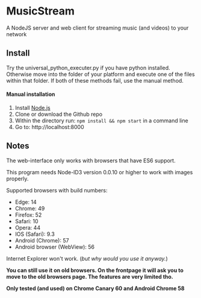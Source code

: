 # MusicStream
A NodeJS server and web client for streaming music (and videos) to your network

## Install
Try the universal_python_executer.py if you have python installed.
Otherwise move into the folder of your platform and execute one of the files within that folder.
If both of these methods fail, use the manual method.

#### Manual installation
1. Install [Node.js](https://nodejs.org/en/download/package-manager/)
2. Clone or download the Github repo
3. Within the directory run: `npm install && npm start` in a command line
4. Go to: http://localhost:8000

## Notes
The web-interface only works with browsers that have ES6 support.

This program needs Node-ID3 version 0.0.10 or higher to work with images properly.

Supported browsers with build numbers:
- Edge: 14
- Chrome: 49
- Firefox: 52
- Safari: 10
- Opera: 44
- IOS (Safari): 9.3
- Android (Chrome): 57
- Android browser (WebView): 56

Internet Explorer won't work. (*but why would you use it anyway.*)

**You can still use it on old browsers. On the frontpage it will ask you to move to the old browsers page. The features are very limited tho.**

**Only tested (and used) on Chrome Canary 60 and Android Chrome 58**

